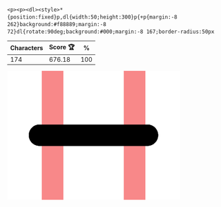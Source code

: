 `<p><p><dl><style>*{position:fixed}p,dl{width:50;height:300}p{+p{margin:-8 262}background:#f88889;margin:-8 72}dl{rotate:90deg;background:#000;margin:-8 167;border-radius:50px`

| Characters | Score 🏆 | %   |
| ---------- | -------- | --- |
| 174        | 676.18   | 100 |

![](/2025/Aug2025/22/20250822.png)
